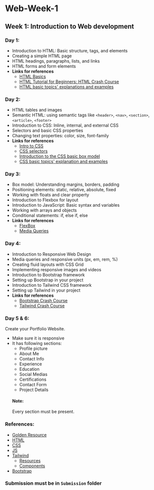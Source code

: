 # Web-Week-1

## Week 1: Introduction to Web development
### Day 1:

- Introduction to HTML: Basic structure, tags, and elements
- Creating a simple HTML page
- HTML headings, paragraphs, lists, and links
- HTML forms and form elements
- **Links for references**
  - [HTML Basics](https://developer.mozilla.org/en-US/docs/Learn/Getting_started_with_the_web/HTML_basics)
  - [HTML Tutorial for Beginners: HTML Crash Course](https://www.youtube.com/watch?v=qz0aGYrrlhU&ab_channel=ProgrammingwithMosh)
  - [HTML basic topics' explanations and examples](https://www.w3schools.com/html/)

### Day 2:

- HTML tables and images
- Semantic HTML: using semantic tags like `<header>`, `<nav>`, `<section>`, `<article>`, `<footer>`
- Introduction to CSS: Inline, internal, and external CSS
- Selectors and basic CSS properties
- Changing text properties: color, size, font-family
- **Links for references**
  - [Intro to CSS](https://developer.mozilla.org/en-US/docs/Web/CSS)
  - [CSS selectors](https://youtu.be/l1mER1bV0N0)
  - [Introduction to the CSS basic box model](https://developer.mozilla.org/en-US/docs/Web/CSS/CSS_Box_Model/Introduction_to_the_CSS_box_model)
  - [CSS basic topics' explanation and examples](https://www.w3schools.com/css/default.asp)


### Day 3:

- Box model: Understanding margins, borders, padding
- Positioning elements: static, relative, absolute, fixed
- Working with floats and clear property
- Introduction to Flexbox for layout
- Introduction to JavaScript: Basic syntax and variables
- Working with arrays and objects
- Conditional statements: if, else if, else
- **Links for references**
  - [FlexBox](https://developer.mozilla.org/en-US/docs/Learn/CSS/CSS_layout/Flexbox)
  - [Media Queries](https://developer.mozilla.org/en-US/docs/Web/CSS/CSS_media_queries/Using_media_queries)


### Day 4:

- Introduction to Responsive Web Design
- Media queries and responsive units (px, em, rem, %)
- Creating fluid layouts with CSS Grid
- Implementing responsive images and videos
- Introduction to Bootstrap framework
- Setting up Bootstrap in your project
- Introduction to Tailwind CSS framework
- Setting up Tailwind in your project
- **Links for references**
  - [Bootstrap Crash Course](https://youtu.be/Jyvffr3aCp0)
  - [Tailwind Crash Course](https://youtu.be/UBOj6rqRUME)


### Day 5 & 6:
Create your Portfolio Website.
  - Make sure it is responsive 
  - It has following sections:
    - Profile picture
    - About Me
    - Contact Info
    - Experience 
    - Education
    - Social Medias
    - Certifications
    - Contact Form
    - Project Details
    #### Note: 
    Every section must be present.
### References:
- [Golden Resource](https://chat.openai.com/)
- [HTML](https://www.w3schools.com/html/default.asp)
- [CSS](https://www.w3schools.com/css/default.asp)
- [JS](https://www.w3schools.com/js/default.asp)
- [Tailwind](https://tailwindcss.com/)
  - [Resources](https://tailwindcss.com/resources)
  - [Components](https://tailwindui.com/components?ref=sidebar)
- [Bootstrap](https://getbootstrap.com/docs/5.3/getting-started/introduction/)

### Submission must be in `Submission` folder
